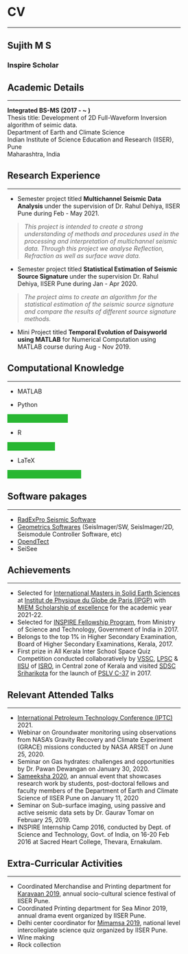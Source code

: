 # CV
***
## Sujith M S
### Inspire Scholar


## Academic Details
***

**Integrated BS-MS (2017 - ~ )** \
Thesis title: Development of 2D Full-Waveform Inversion algorithm of seimic data. \
Department of Earth and Climate Science \
Indian Institute of Science Education and Research (IISER), Pune \
Maharashtra, India


##  Research Experience
***
* <p> Semester project titled <strong> Multichannel Seismic Data Analysis </strong> under the supervision of Dr. Rahul Dehiya, IISER Pune during Feb - May 2021. </p>
> <em>This project is intended to create a strong understanding of methods and procedures used in the processing and interpretation of multichannel seismic data. Through this project we analyse Reflection, Refraction as well as surface wave data.</em>
* <p> Semester project titled <strong> Statistical Estimation of Seismic Source Signature </strong> under the supervision Dr. Rahul Dehiya, IISER Pune during Jan - Apr 2020. </p>
> <em> The project aims to create an algorithm for the statistical estimation of the seismic source signature and compare the results of different source signature methods. </em>

* Mini Project titled **Temporal Evolution of Daisyworld using MATLAB** for Numerical Computation using MATLAB course during Aug - Nov 2019.


## Computational Knowledge
***
<style>
* {box-sizing:border-box}

.container { 
  width: 50%;
  height: 1px
  align-content: left;
  \\border: 1px solid #ddd;
  \\background-color: #ddd; 
}

.skills {
  text-align: right; 
  padding-top: 10px;
  padding-bottom: 10px;
  color: white;
}

.matlab {width: 90%; background-color: #28B732;} 
.python {width: 70%; background-color: #28B732;} 
.r {width: 55%; background-color: #28B732;} 
.latex {width: 85%; background-color: #28B732;
</style>

* <div class="container" class="skills matlab"></div><p>MATLAB</p>

*  <p>Python</p>
  <div class="container">
  <div class="skills python"></div>
  </div>

*  <p>R</p>
  <div class="container">
  <div class="skills r"></div>
  </div>

*  <p>LaTeX</p>
  <div class="container">
  <div class="skills latex"></div>
  </div>

## Software pakages
***
* [RadExPro Seismic Software](https://radexpro.com/)
* [Geometrics Softwares](https://www.geometrics.com/software/) (SeisImager/SW, SeisImager/2D, Seismodule Controller Software, etc)
* [OpendTect](https://www.dgbes.com/)
* SeiSee


## Achievements
***
* Selected for [International Masters in Solid Earth Sciences](http://www.ipgp.fr/fr/master/international-master-in-solid-earth-sciences) at [Institut de Physique du Globe de Paris (IPGP)](https://www.ipgp.fr/fr) with [MIEM Scholarship of excellence](https://u-paris.fr/en/call-for-applications-international-students-miem-scholarship-program/) for the academic year 2021-22.
* Selected for [INSPIRE Fellowship Program](http://online-inspire.gov.in/Account/INSPIREProgramme), from Ministry of Science and Technology, Government of       India in 2017.
* Belongs to the top 1% in Higher Secondary Examination, Board of Higher Secondary Examinations, Kerala, 2017.
* First prize in All Kerala Inter School Space Quiz Competition conducted collaboratively by [VSSC](http://www.vssc.gov.in/), [LPSC](https://www.lpsc.gov.in/) & [IISU](https://www.isro.gov.in/about-isro/isro-inertial-systems-unit-iisu) of [ISRO](https://www.isro.gov.in/), 
  in Central zone of Kerala and visited [SDSC Sriharikota](https://en.wikipedia.org/wiki/Satish_Dhawan_Space_Centre) for the launch of [PSLV C-37](https://en.wikipedia.org/wiki/PSLV-C37) in 2017.

## Relevant Attended Talks
***
* [International Petroleum Technology Conference (IPTC)](http://iptcnet.org/) 2021.
* Webinar on Groundwater monitoring using observations from NASA’s Gravity Recovery and Climate Experiment (GRACE) missions conducted by
  NASA ARSET on June 25, 2020.
* Seminar on Gas hydrates: challenges and opportunities by Dr. Pawan Dewangan on January 30, 2020.
* [Sameeksha 2020](https://www.iiserpune.ac.in/colloquia-seminars/1299), an annual event that showcases research work by students, post-doctoral fellows and faculty members of the Department of Earth and Climate Science of IISER Pune on January 11, 2020
* Seminar on Sub-surface imaging, using passive and active seismic data sets by Dr. Gaurav Tomar on February 25, 2019.
* INSPIRE Internship Camp 2016, conducted by Dept. of Science and Technology, Govt. of India, on 16-20 Feb 2016 at Sacred Heart College, Thevara, Ernakulam.

## Extra-Curricular Activities
***
* Coordinated Merchandise and Printing department for [Karavaan 2019](https://en.wikipedia.org/wiki/Karavaan), annual socio-cultural science festival of IISER Pune.
* Coordinated Printing department for Sea Minor 2019, annual drama event organized by IISER Pune.
* Delhi center coordinator for [Mimamsa 2019](https://en.wikipedia.org/wiki/Mimamsa-IISER), national level intercollegiate science quiz organized by IISER Pune.
* Wine making
* Rock collection
